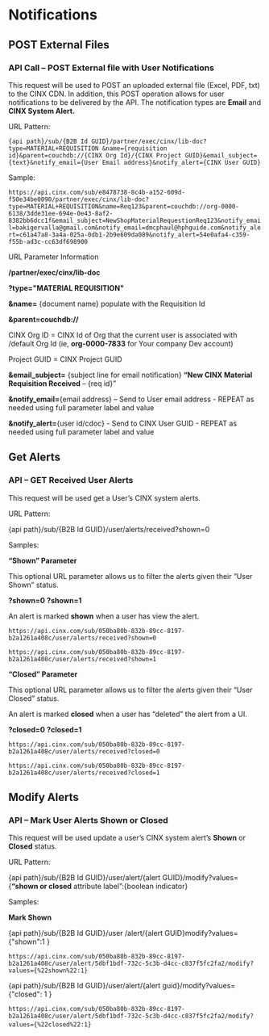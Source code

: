 # Notifications

## POST External Files
### API Call – POST External file with User Notifications 

This request will be used to POST an uploaded external file (Excel, PDF, txt) to the CINX CDN.  In addition, this POST operation allows for user notifications to be delivered by the API.  The notification types are **Email** and **CINX System Alert.**

URL Pattern:

`{api path}/sub/{B2B Id GUID}/partner/exec/cinx/lib-doc? type=MATERIAL+REQUISITION &name={requisition id}&parent=couchdb://{CINX Org Id}/{CINX Project GUID}&email_subject={text}&notify_email={User Email address}&notify_alert={CINX User GUID}`

Sample:

`https://api.cinx.com/sub/e8478738-8c4b-a152-609d-f50e34be0090/partner/exec/cinx/lib-doc? type=MATERIAL+REQUISITION&name=Req123&parent=couchdb://org-0000-6138/3dde31ee-694e-0e43-8af2-8382bb6dcc1f&email_subject=NewShopMaterialRequestionReq123&notify_email=bakigervalla@gmail.com&notify_email=dmcphaul@hphguide.com&notify_alert=c61a47a8-3a4a-025a-0db1-2b9e609da089&notify_alert=54e0afa4-c359-f55b-ad3c-cc63df698900`

URL Parameter Information

**/partner/exec/cinx/lib-doc**  <literal>

**?type="MATERIAL REQUISITION"**  <literal>

**&name=** {document name} populate with the Requisition Id

**&parent=couchdb://**  <literal> 

CINX Org ID = CINX Id of Org that the current user is associated with /default Org Id (ie, **org-0000-7833** for Your company Dev account)

Project GUID = CINX Project GUID

**&email_subject=** {subject line for email notification} **“New CINX Material Requisition Received** – {req id}”

**&notify_email=**{email address} – Send to User email address - REPEAT as needed using full parameter label and value

**&notify_alert=**{user id/cdoc} - Send to CINX User GUID - REPEAT as needed using full parameter label and value 

## Get Alerts
### API – GET Received User Alerts

This request will be used get a User’s CINX system alerts.

URL Pattern:

{api path}/sub/{B2B Id GUID}/user/alerts/received?shown=0

Samples:

**“Shown” Parameter**

This optional URL parameter allows us to filter the alerts given their “User Shown” status.

**?shown=0**
**?shown=1**

An alert is marked **shown** when a user has view the alert.

`https://api.cinx.com/sub/050ba80b-832b-89cc-8197-b2a1261a408c/user/alerts/received?shown=0`

`https://api.cinx.com/sub/050ba80b-832b-89cc-8197-b2a1261a408c/user/alerts/received?shown=1`

**“Closed” Parameter**

This optional URL parameter allows us to filter the alerts given their “User Closed” status.

An alert is marked **closed** when a user has “deleted” the alert from a UI.

**?closed=0**
**?closed=1**

`https://api.cinx.com/sub/050ba80b-832b-89cc-8197-b2a1261a408c/user/alerts/received?closed=0`

`https://api.cinx.com/sub/050ba80b-832b-89cc-8197-b2a1261a408c/user/alerts/received?closed=1`
 
## Modify Alerts
### API – Mark User Alerts Shown or Closed

This request will be used update a user’s CINX system alert’s **Shown** or **Closed** status.

URL Pattern:

{api path}/sub/{B2B Id GUID}/user/alert/{alert GUID}/modify?values={**“shown or closed** attribute label”:{boolean indicator}

Samples:

**Mark Shown**

{api path}/sub/{B2B Id GUID}/user /alert/{alert GUID}modify?values={"shown":1 }

`https://api.cinx.com/sub/050ba80b-832b-89cc-8197-b2a1261a408c/user/alert/5dbf1bdf-732c-5c3b-d4cc-c837f5fc2fa2/modify?values={%22shown%22:1}`

{api path}/sub/{B2B Id GUID}/user/alert/{alert guid}/modify?values={"closed": 1 }

`https://api.cinx.com/sub/050ba80b-832b-89cc-8197-b2a1261a408c/user/alert/5dbf1bdf-732c-5c3b-d4cc-c837f5fc2fa2/modify?values={%22closed%22:1}`
  


